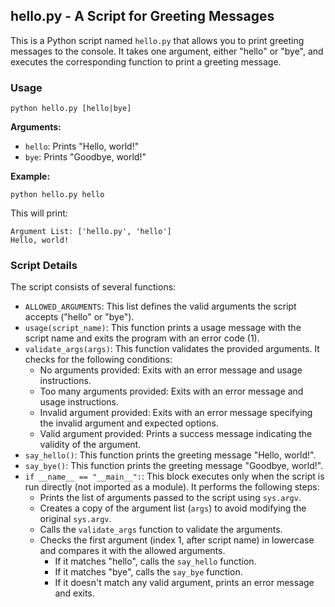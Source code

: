 ## hello.py - A Script for Greeting Messages

This is a Python script named `hello.py` that allows you to print greeting messages to the console. It takes one argument, either "hello" or "bye", and executes the corresponding function to print a greeting message.

### Usage

```
python hello.py [hello|bye]
```

**Arguments:**

* `hello`: Prints "Hello, world!"
* `bye`: Prints "Goodbye, world!"

**Example:**

```
python hello.py hello
```

This will print:

```
Argument List: ['hello.py', 'hello']
Hello, world!
```

### Script Details

The script consists of several functions:

* `ALLOWED_ARGUMENTS`: This list defines the valid arguments the script accepts ("hello" or "bye").
* `usage(script_name)`: This function prints a usage message with the script name and exits the program with an error code (1).
* `validate_args(args)`: This function validates the provided arguments. It checks for the following conditions:
    * No arguments provided: Exits with an error message and usage instructions.
    * Too many arguments provided: Exits with an error message and usage instructions.
    * Invalid argument provided: Exits with an error message specifying the invalid argument and expected options.
    * Valid argument provided: Prints a success message indicating the validity of the argument.
* `say_hello()`: This function prints the greeting message "Hello, world!".
* `say_bye()`: This function prints the greeting message "Goodbye, world!".
* `if __name__ == "__main__":`: This block executes only when the script is run directly (not imported as a module). It performs the following steps:
    * Prints the list of arguments passed to the script using `sys.argv`.
    * Creates a copy of the argument list (`args`) to avoid modifying the original `sys.argv`.
    * Calls the `validate_args` function to validate the arguments.
    * Checks the first argument (index 1, after script name) in lowercase and compares it with the allowed arguments.
        * If it matches "hello", calls the `say_hello` function.
        * If it matches "bye", calls the `say_bye` function.
        * If it doesn't match any valid argument, prints an error message and exits.
